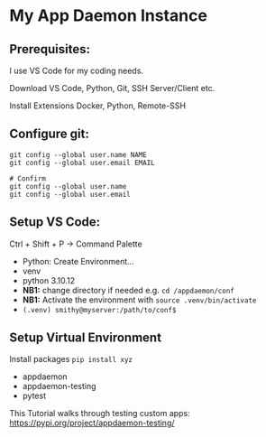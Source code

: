 # My App Daemon Instance

## Prerequisites:

I use VS Code for my coding needs. 

Download VS Code, Python, Git, SSH Server/Client etc.

Install Extensions Docker, Python, Remote-SSH


## Configure git:

```
git config --global user.name NAME
git config --global user.email EMAIL

# Confirm
git config --global user.name
git config --global user.email
```

## Setup VS Code:

Ctrl + Shift + P -> Command Palette
- Python: Create Environment...
- venv
- python 3.10.12
- **NB1:** change directory if needed e.g. `cd /appdaemon/conf`
- **NB1:** Activate the environment with `source .venv/bin/activate`
- `(.venv) smithy@myserver:/path/to/conf$`

## Setup Virtual Environment

Install packages `pip install xyz`
- appdaemon
- appdaemon-testing
- pytest

This Tutorial walks through testing custom apps:
https://pypi.org/project/appdaemon-testing/
